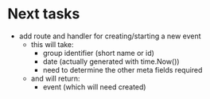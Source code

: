 # Next tasks

- add route and handler for creating/starting a new event
  - this will take:
    - group identifier (short name or id)
    - date (actually generated with time.Now())
    - need to determine the other meta fields required
  - and will return:
    - event (which will need created)
